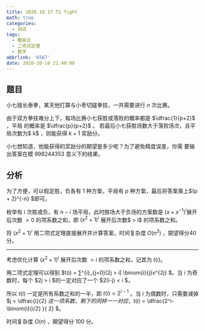 ```yaml
---
title: 2020.10.17 T2 fight
math: true
categories:
  - 测试
tags:
  - 概率论
  - 二项式定理
  - 数学
abbrlink: '6567'
date: 2020-10-18 21:49:00
---
```



## 题目

小七擅长泰拳，某天他打算与小枣切磋拳技，一共需要进行 $n$ 次比赛。

由于双方拳技难分上下，每场比赛小七获胜或落败的概率都是 $\dfrac{1}{p+2}$ ，平局
的概率是 $\dfrac{p}{p+2}$ 。
若最后小七获胜场数大于落败场次，且平局次数为$ k$ ，则能获得 $k + 1$ 奖励分。

小七想知道，他能获得的奖励分的期望是多少呢？为了避免精度误差，你需
要输出答案在模 $998244353$ 意义下的结果。

## 分析
为了方便，可以假定胜，负各有 $1$ 种方案，平局有 $p$ 种方案，最后将答案乘上$(p + 2)^{-n} $即可。

枚举有 $i$ 次胜或负，有 $n-i$ 场平局，此时胜场大于负场的方案数是 $(x + x^{-1})^i$展开后次数 $> 0$ 的项系数之和，即 $(x^2 + 1)^i$ 展开后次数$ > i$ 的项系数之和。

将 $(x^2 + 1)^i$ 用二项式定理直接展开并计算答案，时间复杂度 $O(n^2)$ ，期望得分$40$ 分。


------------

考虑优化计算 $(x^2 + 1)^i$ 展开后次数 $> i$ 的项系数之和，记其为 $t(i)$。

用二项式定理可以得到 $t(i) = ∑^{i}_{j=0}[2j > i] \binom{i}{j}x^{2j} $。当 $i$ 为奇数时，每个 $2j > i $的一定对应了一个 $2(i-j) < i $，

所以 $t(i)$ 一定是所有系数之和的一半，即
$t(i) = 2^{i-1}$ 。当 $i$ 为偶数时，只需要减掉 $j = \dfrac{i}{2} $这一项系数，剩下的同样一一对
应，$t(i) = \dfrac{2^i- \binom{i}{i/2} }{ 2} $。

时间复杂度 $O(n)$ ，期望得分 $100$ 分。
